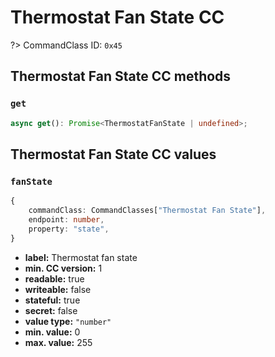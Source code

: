 # Thermostat Fan State CC

?> CommandClass ID: `0x45`

## Thermostat Fan State CC methods

### `get`

```ts
async get(): Promise<ThermostatFanState | undefined>;
```

## Thermostat Fan State CC values

### `fanState`

```ts
{
	commandClass: CommandClasses["Thermostat Fan State"],
	endpoint: number,
	property: "state",
}
```

-   **label:** Thermostat fan state
-   **min. CC version:** 1
-   **readable:** true
-   **writeable:** false
-   **stateful:** true
-   **secret:** false
-   **value type:** `"number"`
-   **min. value:** 0
-   **max. value:** 255
